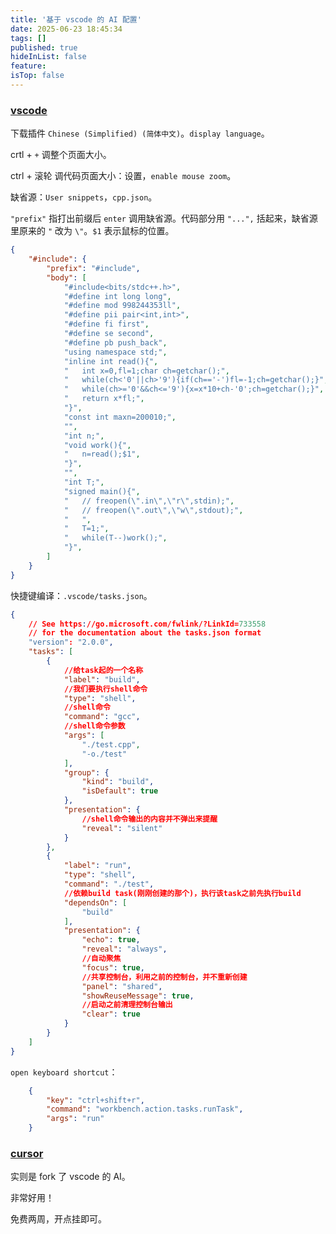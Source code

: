 ```yaml
---
title: '基于 vscode 的 AI 配置'
date: 2025-06-23 18:45:34
tags: []
published: true
hideInList: false
feature: 
isTop: false
---
```

### [vscode](https://code.visualstudio.com/)

下载插件 ```Chinese (Simplified) (简体中文)```。```display language```。

crtl + ```+``` 调整个页面大小。

ctrl + 滚轮 调代码页面大小：设置，```enable mouse zoom```。

缺省源：```User snippets```，```cpp.json```。

```"prefix"``` 指打出前缀后 ```enter``` 调用缺省源。代码部分用 ```"...",``` 括起来，缺省源里原来的 ```"``` 改为 ```\"```。```$1``` 表示鼠标的位置。

```json
{
    "#include": {
        "prefix": "#include",
        "body": [
			"#include<bits/stdc++.h>",
			"#define int long long",
			"#define mod 998244353ll",
			"#define pii pair<int,int>",
			"#define fi first",
			"#define se second",
			"#define pb push_back",
			"using namespace std;",
			"inline int read(){",
			"	int x=0,fl=1;char ch=getchar();",
			"	while(ch<'0'||ch>'9'){if(ch=='-')fl=-1;ch=getchar();}",
			"	while(ch>='0'&&ch<='9'){x=x*10+ch-'0';ch=getchar();}",
			"	return x*fl;",
			"}",
			"const int maxn=200010;",
			"",
			"int n;",
			"void work(){",
			"	n=read();$1",
			"}",
			"",
			"int T;",
			"signed main(){",
			"	// freopen(\".in\",\"r\",stdin);",
			"	// freopen(\".out\",\"w\",stdout);",
			"	",
			"	T=1;",
			"	while(T--)work();",
			"}",
        ]
    }
}
```

快捷键编译：```.vscode/tasks.json```。

```json
{
    // See https://go.microsoft.com/fwlink/?LinkId=733558
    // for the documentation about the tasks.json format
    "version": "2.0.0",
    "tasks": [
        {
            //给task起的一个名称
            "label": "build",
            //我们要执行shell命令
            "type": "shell",
            //shell命令
            "command": "gcc",
            //shell命令参数
            "args": [
                "./test.cpp",
                "-o./test"
            ],
            "group": {
                "kind": "build",
                "isDefault": true
            },
            "presentation": {
                //shell命令输出的内容并不弹出来提醒
                "reveal": "silent"
            }
        },
        {
            "label": "run",
            "type": "shell",
            "command": "./test",
            //依赖build task(刚刚创建的那个)，执行该task之前先执行build
            "dependsOn": [
                "build"
            ],
            "presentation": {
                "echo": true,
                "reveal": "always",
                //自动聚焦
                "focus": true,
                //共享控制台，利用之前的控制台，并不重新创建
                "panel": "shared",
                "showReuseMessage": true,
                //启动之前清理控制台输出
                "clear": true
            }
        }
    ]
}
```

```open keyboard shortcut```：

```json
    {
        "key": "ctrl+shift+r",
        "command": "workbench.action.tasks.runTask",
        "args": "run"
    }
```

### [cursor](https://www.cursor.com/ja)

实则是 fork 了 vscode 的 AI。

非常好用！

免费两周，开点挂即可。